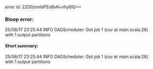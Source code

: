 error id: 22D0zmiIdFEnBvK+nhy6lQ==
### Bloop error:

25/06/17 23:25:44 INFO DAGScheduler: Got job 1 (csv at main.scala:28) with 1 output partitions
#### Short summary: 

25/06/17 23:25:44 INFO DAGScheduler: Got job 1 (csv at main.scala:28) with 1 output partitions